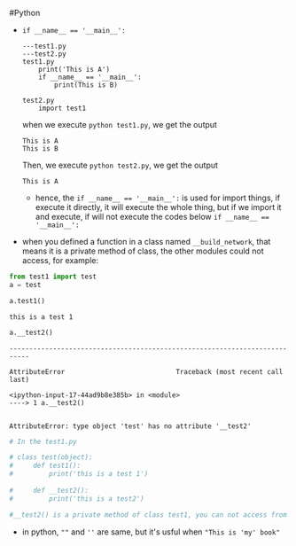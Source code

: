 #Python

* `if __name__ == '__main__':` 
	```
	---test1.py
	---test2.py
	test1.py
		print('This is A')
		if __name__ == '__main__':
			print(This is B)

	test2.py
		import test1
	```
	when we execute `python test1.py`, we get the output
	```
	This is A
	This is B
	```
	Then, we execute `python test2.py`, we get the output
	```
	This is A
	```
	* hence, the `if __name__ == '__main__':` is used for import things, if execute it directly, it will execute the whole thing, but if we import it and execute, if will not execute the codes below `if __name__ == '__main__':`

* when you defined a function in a class named `__build_network`, that means it is a private method of class, the other modules could not access, for example:
```python
from test1 import test
a = test
```


```python
a.test1()
```

    this is a test 1



```python
a.__test2()
```


    ---------------------------------------------------------------------------

    AttributeError                            Traceback (most recent call last)

    <ipython-input-17-44ad9b8e385b> in <module>
    ----> 1 a.__test2()
    

    AttributeError: type object 'test' has no attribute '__test2'



```python
# In the test1.py
```


```python
# class test(object):
#     def test1():
#         print('this is a test 1')
        
#     def __test2():
#         print('this is a test2')
```


```python
#__test2() is a private method of class test1, you can not access from the out side
```

* in python, `""` and `''` are same, but it's usful when `"This is 'my' book"`